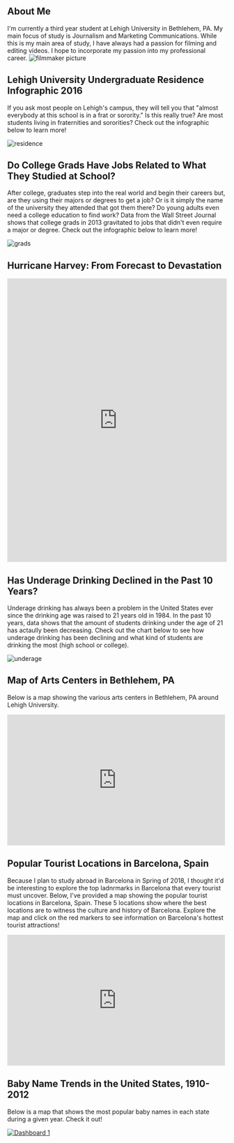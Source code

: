 ## About Me
I'm currently a third year student at Lehigh University in Bethlehem, PA.  My main focus of study is Journalism and Marketing Communications.  While this is my main area of study, I have always had a passion for filming and editing videos.  I hope to incorporate my passion into my professional career.
![filmmaker picture](https://larrygoodell.files.wordpress.com/2013/11/carl-christensen-as-filmaker-1974.jpg)


## Lehigh University Undergraduate Residence Infographic 2016 
If you ask most people on Lehigh's campus, they will tell you that "almost everybody at this school is in a frat or sorority."  Is this really true? Are most students living in fraternities and sororities? Check out the infographic below to learn more!

![residence](https://github.com/ChristopherDAgostino/ChristopherDAgostino.github.io/blob/master/greeklife.png?raw=true)


## Do College Grads Have Jobs Related to What They Studied at School?
After college, graduates step into the real world and begin their careers but, are they using their majors or degrees to get a job? Or is it simply the name of the university they attended that got them there? Do young adults even need a college education to find work? Data from the Wall Street Journal shows that college grads in 2013 gravitated to jobs that didn't even require a major or degree.  Check out the infographic below to learn more!

![grads](https://github.com/ChristopherDAgostino/ChristopherDAgostino.github.io/blob/master/ARE%20COLLEGE%20GRADS%20FOLLOWING%20THROUGH%20WITH%20WHAT%20THEY'VE%20BEEN%20STUDYING-.png?raw=true)


## Hurricane Harvey: From Forecast to Devastation
<iframe src='https://cdn.knightlab.com/libs/timeline3/latest/embed/index.html?source=1kckmjTLhnkL2S6WKpsvbrwoodquQe3DH32Ck1V1ubDA&font=Default&lang=en&initial_zoom=2&height=650' width='100%' height='650' webkitallowfullscreen mozallowfullscreen allowfullscreen frameborder='0'></iframe>


## Has Underage Drinking Declined in the Past 10 Years?
Underage drinking has always been a problem in the United States ever since the drinking age was raised to 21 years old in 1984.  In the past 10 years, data shows that the amount of students drinking under the age of 21 has actaully been decreasing.  Check out the chart below to see how underage drinking has been declining and what kind of students are drinking the most (high school or college).

![underage](https://github.com/ChristopherDAgostino/ChristopherDAgostino.github.io/blob/master/Underage_Drinking_in_High_School_and_College_2006-2016_8th_Graders_10th_Graders_12th_Graders_College_Students_chartbuilder.png?raw=true)


## Map of Arts Centers in Bethlehem, PA
Below is a map showing the various arts centers in Bethlehem, PA around Lehigh University.
<iframe width="500" height="300" scrolling="no" frameborder="no" src="https://fusiontables.google.com/embedviz?q=select+col0+from+1pJeOzBigRN_KNTBYHA32rylBh7qKBW4K2PtxtzGv&amp;viz=MAP&amp;h=false&amp;lat=40.61059100943026&amp;lng=-75.37518917540892&amp;t=1&amp;z=16&amp;l=col0&amp;y=2&amp;tmplt=2&amp;hml=ONE_COL_LAT_LNG"></iframe>



## Popular Tourist Locations in Barcelona, Spain
Because I plan to study abroad in Barcelona in Spring of 2018, I thought it'd be interesting to explore the top ladnrmarks in Barcelona that every tourist must uncover.  Below, I've provided a map showing the popular tourist locations in Barcelona, Spain.  These 5 locations show where the best locations are to witness the culture and history of Barcelona.  Explore the map and click on the red markers to see information on Barcelona's hottest tourist attractions!
<iframe width="500" height="300" scrolling="no" frameborder="no" src="https://fusiontables.google.com/embedviz?q=select+col0+from+1VSFHtZiMk-st6Uknu-3oW7brAyV8USgd1-Gfdkp0&amp;viz=MAP&amp;h=false&amp;lat=41.39028483726336&amp;lng=2.1483550827881572&amp;t=1&amp;z=13&amp;l=col0&amp;y=2&amp;tmplt=2&amp;hml=ONE_COL_LAT_LNG"></iframe>


## Baby Name Trends in the United States, 1910-2012
Below is a map that shows the most popular baby names in each state during a given year.  Check it out!


<html>
  <div class='tableauPlaceholder' id='viz1506355452792' style='position: relative'><noscript><a href='#'><img alt='Dashboard 1 ' src='https:&#47;&#47;public.tableau.com&#47;static&#47;images&#47;Ba&#47;BabyNames_75&#47;Dashboard1&#47;1_rss.png' style='border: none' /></a></noscript><object class='tableauViz'  style='display:none;'><param name='host_url' value='https%3A%2F%2Fpublic.tableau.com%2F' /> <param name='embed_code_version' value='2' /> <param name='site_root' value='' /><param name='name' value='BabyNames_75&#47;Dashboard1' /><param name='tabs' value='no' /><param name='toolbar' value='yes' /><param name='static_image' value='https:&#47;&#47;public.tableau.com&#47;static&#47;images&#47;Ba&#47;BabyNames_75&#47;Dashboard1&#47;1.png' /> <param name='animate_transition' value='yes' /><param name='display_static_image' value='yes' /><param name='display_spinner' value='yes' /><param name='display_overlay' value='yes' /><param name='display_count' value='yes' /><param name='filter' value='publish=yes' /></object></div>                <script type='text/javascript'>                    var divElement = document.getElementById('viz1506355452792');                    var vizElement = divElement.getElementsByTagName('object')[0];                    vizElement.style.width='100%';vizElement.style.height=(divElement.offsetWidth*0.75)+'px';                    var scriptElement = document.createElement('script');                    scriptElement.src = 'https://public.tableau.com/javascripts/api/viz_v1.js';                    vizElement.parentNode.insertBefore(scriptElement, vizElement);                </script>
  </html>
